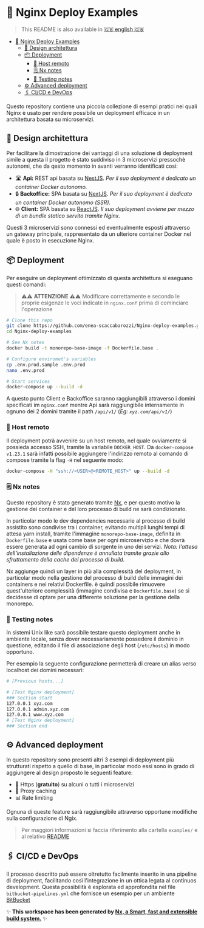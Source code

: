 # 🚀 Nginx Deploy Examples

> This README is also available in [🇬🇧 english 🇬🇧](./README.md)

- [🚀 Nginx Deploy Examples](#-nginx-deploy-examples)
  - [🧭 Design architettura](#-design-architettura)
  - [📦 Deployment](#-deployment)
    - [🌙 Host remoto](#-host-remoto)
    - [🗒️ Nx notes](#️-nx-notes)
    - [🔨 Testing notes](#-testing-notes)
  - [⚙️ Advanced deployment](#️-advanced-deployment)
  - [🖇️ CI/CD e DevOps](#️-cicd-e-devops)

Questo repository contiene una piccola collezione di esempi pratici nei quali Nginx è usato per rendere possibile un deployment efficace in un architettura basata su microservizi.

## 🧭 Design architettura

Per facilitare la dimostrazione dei vantaggi di una soluzione di deployment simile a questa il progetto è stato suddiviso in 3 microservizi pressochè autonomi, che da qesto momento in avanti verranno identificati così:

- 🛣️ **Api:** REST api basata su [NestJS](https://nestjs.com/). *Per il suo deployment è dedicato un container Docker autonomo.*
- 🔒 **Backoffice:** SPA basata su [NextJS](https://nextjs.org/). *Per il suo deployment è dedicato un container Docker autonomo (SSR).*
- 🌐 **Client:** SPA basata su [ReactJS](https://reactjs.org/). *Il suo deployment avviene per mezzo di un bundle statico servito tramite Nginx.*

Questi 3 microservizi sono connessi ed eventualmente esposti attraverso un gateway principale, rappresentato da un ulteriore container Docker nel quale è posto in esecuzione Nginx.

## 📦 Deployment

Per eseguire un deployment ottimizzato di questa architettura si eseguano questi comandi:

> ⚠️⚠️ **ATTENZIONE** ⚠️⚠️ Modificare correttamente e secondo le proprie esigenze le voci indicate in `nginx.conf` prima di cominciare l'operazione

```bash
# Clone this repo
git clone https://github.com/enea-scaccabarozzi/Nginx-deploy-examples.git
cd Nginx-deploy-examples

# See Nx notes
docker build -t monorepo-base-image -f Dockerfile.base .

# Configure enviromet's variables
cp .env.prod.sample .env.prod
nano .env.prod

# Start services
docker-compose up --build -d
```

A questo punto Client e Backoffice saranno raggiungibili attraverso i domini specificati im `nginx.conf` mentre Api sarà raggiungibile internamente in ognuno dei 2 domini tramite il path `/api/v1/` (*Eg: `xyz.com/api/v1/`*)

### 🌙 Host remoto

Il deployment potrà avvenire su un host remoto, nel quale ovviamente si possieda accesso SSH, tramite la variabile `DOCKER_HOST`.
Da `docker-compose v1.23.1` sarà infatti possibile aggiungere l'indirizzo remoto al comando di compose tramite la flag `-H` nel seguente modo:

```bash
docker-compose -H "ssh://<USER>@<REMOTE_HOST>" up --build -d
```

### 🗒️ Nx notes

Questo repository è stato generato tramite [Nx](https://nx.dev), e per questo motivo la gestione dei container e del loro processo di build ne sarà condizionato.

In particolar modo le dev dependencies necessarie al processo di build assistito sono condivise tra i container, evitando multipli lunghi tempi di attesa yarn install, tramite l'immagine `monorepo-base-image`, definita in `Dockerfile.base` e usata come base per ogni microservizio e che dovrà essere generata ad ogni cambio di sorgente in uno dei servizi. *Nota: l'attesa dell'installazione delle dipendenze è annullata tramite grazie allo sfruttamento della cache del processo di build*.

Nx aggiunge quindi un layer in più alla complessità del deployment, in particolar modo nella gestione del processo di build delle immagini dei containers e nei relativi Dockerfile.
è quindi possibile rimuovere quest'ulteriore complessità (immagine condivisa e `Dockerfile.base`) se si decidesse di optare per una differente soluzione per la gestione della monorepo.

### 🔨 Testing notes

In sistemi Unix like sarà possibile testare questo deployment anche in ambiente locale, senza dover necessariamente possedere il dominio in questione, editando il file di associazione degli host (`/etc/hosts`) in modo opportuno.

Per esempio la seguente configurazione permetterà di creare un alias verso localhost dei domini necessari:

```bash
# [Previous hosts...]

# [Test Nginx deployment]
### Section start
127.0.0.1 xyz.com
127.0.0.1 admin.xyz.com
127.0.0.1 www.xyz.com
# [Test Nginx deployment]
### Section end
```

## ⚙️ Advanced deployment

In questo repository sono presenti altri 3 esempi di deployment più strutturati rispetto a quello di base, in particolar modo essi sono in grado di aggiungere al design proposto le seguenti feature:

- 🔐 Https (**gratuito**) su alcuni o tutti i microservizi
- 🧺 Proxy caching
- 📊 Rate limiting

Ognuna di queste feature sarà raggiungibile attraverso opportune modifiche sulla configurazione di Ngix.

> Per maggiori informazioni si faccia riferimento alla cartella `examples/` e al relativo [README](examples/README_IT.md)

## 🖇️ CI/CD e DevOps

Il processo descritto può essere oltretutto facilmente inserito in una pipeline di deployment, facilitando così l'integrazione in un ottica legata al continuos development.
Questa possibilità è esplorata ed approfondita nel file `bitbucket-pipelines.yml` che fornisce un esempio per un ambiente [BitBucket](https://bitbucket.org)

✨ **This workspace has been generated by [Nx, a Smart, fast and extensible build system.](https://nx.dev)** ✨
